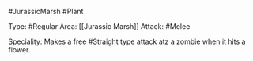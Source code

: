 #JurassicMarsh #Plant 

Type: #Regular
Area: [[Jurassic Marsh]]
Attack: #Melee

Speciality: Makes a free #Straight type attack atz a zombie when it hits a flower.